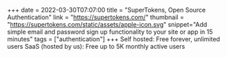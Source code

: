 +++
date = 2022-03-30T07:07:00
title = "SuperTokens, Open Source Authentication"
link = "https://supertokens.com/"
thumbnail = "https://supertokens.com/static/assets/apple-icon.svg"
snippet="Add simple email and password sign up functionality to your site or app in 15 minutes"
tags = ["authentication"]
+++
Self hosted: Free forever, unlimited users
SaaS (hosted by us): Free up to 5K monthly active users
